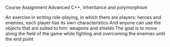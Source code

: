 Course Assignment Advanced C++, inheritance and polymorphism

An exercise in writing role-playing, in which there are players: heroes and enemies, each player has its own characteristics
And anyone can use the objects that are suited to him: weapons and shields
The goal is to move along the field of the game while fighting and overcoming the enemies until the end point

